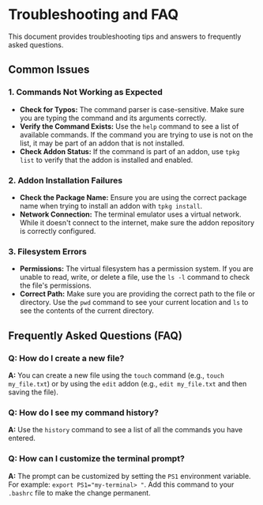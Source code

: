 # Troubleshooting and FAQ

This document provides troubleshooting tips and answers to frequently asked questions.

## Common Issues

### 1. Commands Not Working as Expected

*   **Check for Typos:** The command parser is case-sensitive. Make sure you are typing the command and its arguments correctly.
*   **Verify the Command Exists:** Use the `help` command to see a list of available commands. If the command you are trying to use is not on the list, it may be part of an addon that is not installed.
*   **Check Addon Status:** If the command is part of an addon, use `tpkg list` to verify that the addon is installed and enabled.

### 2. Addon Installation Failures

*   **Check the Package Name:** Ensure you are using the correct package name when trying to install an addon with `tpkg install`.
*   **Network Connection:** The terminal emulator uses a virtual network. While it doesn't connect to the internet, make sure the addon repository is correctly configured.

### 3. Filesystem Errors

*   **Permissions:** The virtual filesystem has a permission system. If you are unable to read, write, or delete a file, use the `ls -l` command to check the file's permissions.
*   **Correct Path:** Make sure you are providing the correct path to the file or directory. Use the `pwd` command to see your current location and `ls` to see the contents of the current directory.

## Frequently Asked Questions (FAQ)

### Q: How do I create a new file?

**A:** You can create a new file using the `touch` command (e.g., `touch my_file.txt`) or by using the `edit` addon (e.g., `edit my_file.txt` and then saving the file).

### Q: How do I see my command history?

**A:** Use the `history` command to see a list of all the commands you have entered.

### Q: How can I customize the terminal prompt?

**A:** The prompt can be customized by setting the `PS1` environment variable. For example: `export PS1="my-terminal> "`. Add this command to your `.bashrc` file to make the change permanent.
